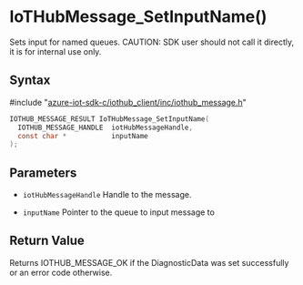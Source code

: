 # IoTHubMessage_SetInputName()

Sets input for named queues. CAUTION: SDK user should not call it directly, it is for internal use only.

## Syntax

\#include "[azure-iot-sdk-c/iothub_client/inc/iothub_message.h](../iothub-message-h.md)"  
```C
IOTHUB_MESSAGE_RESULT IoTHubMessage_SetInputName(
  IOTHUB_MESSAGE_HANDLE  iotHubMessageHandle,
  const char *           inputName
);
```

## Parameters
* `iotHubMessageHandle` Handle to the message. 

* `inputName` Pointer to the queue to input message to

## Return Value
Returns IOTHUB_MESSAGE_OK if the DiagnosticData was set successfully or an error code otherwise.

